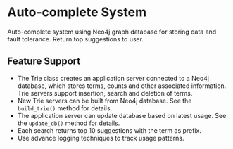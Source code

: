 # Auto-complete System
Auto-complete system using Neo4j graph database for storing data and fault tolerance. Return top suggestions to user.

## **Feature Support**
* The Trie class creates an application server connected to a Neo4j database, which stores terms, counts and other associated information. Trie servers support insertion, search and deletion of terms. 
* New Trie servers can be built from Neo4j database. See the `build_trie()` method for details.
* The application server can update database based on latest usage. See the `update_db()` method for details.
* Each search returns top 10 suggestions with the term as prefix.
* Use advance logging techniques to track usage patterns.
